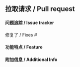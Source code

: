 ## 拉取请求 / Pull request

#### 问题追踪 / Issue tracker
<!--
这会自动关闭相关的问题工单
Fixes will automatically close the related issue
-->

修复了 / Fixes #

#### 功能特点 / Feature
<!--
描述拉取请求的功能和特点
Describe feature of pull request
-->

#### 附加信息 / Additional Info
